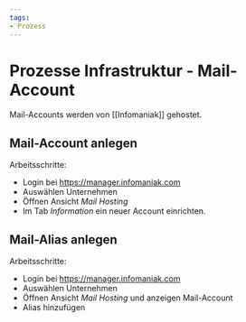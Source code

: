 ```yaml
---
tags:
- Prozess
---
```

# Prozesse Infrastruktur - Mail-Account
Mail-Accounts werden von [[Infomaniak]] gehostet.

## Mail-Account anlegen

Arbeitsschritte:
* Login bei <https://manager.infomaniak.com>
* Auswählen Unternehmen
* Öffnen Ansicht *Mail Hosting*
* Im Tab *Information* ein neuer Account einrichten.

## Mail-Alias anlegen

Arbeitsschritte:
* Login bei <https://manager.infomaniak.com>
* Auswählen Unternehmen
* Öffnen Ansicht *Mail Hosting* und anzeigen Mail-Account
* Alias hinzufügen